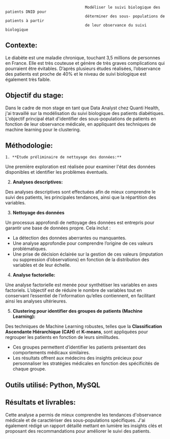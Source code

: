                                        Modéliser le suivi biologique des patients DNID pour
                                       déterminer des sous- populations de patients à partir
                                       de leur observance du suivi biologique

## Contexte:

Le diabète est une maladie chronique, touchant 3,5 millions de personnes en France. Elle est très couteuse et génère de très graves complications qui pourraient être évitables. 
D’après plusieurs études réalisées, l’observance des patients est proche de 40% et le niveau de suivi biologique est également très faible.

## Objectif du stage:

Dans le cadre de mon stage en tant que Data Analyst chez Quanti Health, j'ai travaillé sur la modélisation du suivi biologique des patients diabétiques. L'objectif principal était d'identifier des sous-populations de patients en fonction de leur observance médicale, en appliquant des techniques de machine learning pour le clustering.

## Méthodologie:

    1. **Étude préliminaire de nettoyage des données:**
  
  Une première exploration est réalisée pour examiner l'état des données disponibles et identifier les problèmes éventuels.
  
2. **Analyses descriptives:**

  Des analyses descriptives sont effectuées afin de mieux comprendre le suivi des patients, les principales tendances, ainsi que la répartition des variables.
  
3. **Nettoyage des données**
   
  Un processus approfondi de nettoyage des données est entrepris pour garantir une base de données propre. Cela inclut :
- La détection des données aberrantes ou manquantes.
- Une analyse approfondie pour comprendre l’origine de ces valeurs problématiques.
- Une prise de décision éclairée sur la gestion de ces valeurs (imputation ou suppression d’observations) en fonction de la distribution des variables et de leur échelle.
   
4. **Analyse factorielle:**

  Une analyse factorielle est menée pour synthétiser les variables en axes factoriels. L’objectif est de réduire le nombre de variables tout en conservant l’essentiel de l’information qu’elles contiennent, en facilitant ainsi les analyses ultérieures.
  
5. **Clustering pour identifier des groupes de patients (Machine Learning):**

  Des techniques de Machine Learning robustes, telles que la **Classification Ascendante Hiérarchique (CAH)** et **K-means**, sont appliquées pour regrouper les patients en fonction de leurs similitudes.

- Ces groupes permettent d’identifier les patients présentant des comportements médicaux similaires.
- Les résultats offrent aux médecins des insights précieux pour personnaliser les stratégies médicales en fonction des spécificités de chaque groupe.

## Outils utilisé: Python, MySQL

## Résultats et livrables:

Cette analyse a permis de mieux comprendre les tendances d'observance médicale et de caractériser des sous-populations spécifiques. J'ai également rédigé un rapport détaillé mettant en lumière les insights clés et proposant des recommandations pour améliorer le suivi des patients.


